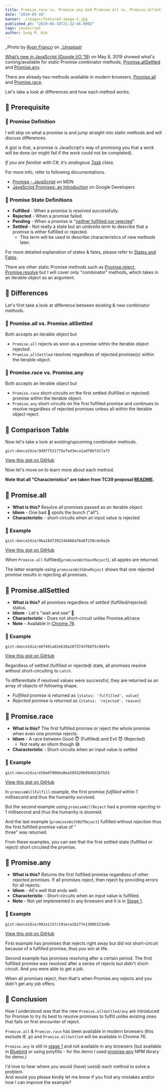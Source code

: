 ```yaml
---
title: Promise.race vs. Promise.any And Promise.all vs. Promise.allSettled
date: "2019-05-18"
banner: ./images/featured-image-1.jpg
published_at: "2019-05-18T21:32:46.000Z"
tags: javascript
author: Sung M. Kim
---
```


_Photo by _[_Ryan Franco_](https://unsplash.com/photos/C6YVD4keMJY?utm_source=unsplash&utm_medium=referral&utm_content=creditCopyText)_ on _[_Unsplash_](https://unsplash.com/search/photos/pinky-promise?utm_source=unsplash&utm_medium=referral&utm_content=creditCopyText)

[What’s new in JavaScript (Google I/O ’19)](https://www.youtube.com/watch?v=c0oy0vQKEZE) on May 8, 2019 showed what's coming/available for static Promise combinator methods, [Promise.allSettled](https://github.com/tc39/proposal-promise-allSettled) and [Promise.any](https://github.com/tc39/proposal-promise-any).

There are already two methods available in modern browsers, [Promise.all](https://developer.mozilla.org/en-US/docs/Web/JavaScript/Reference/Global_Objects/Promise/all) and [Promise.race](https://developer.mozilla.org/en-US/docs/Web/JavaScript/Reference/Global_Objects/Promise/race).

Let's take a look at differences and how each method works.

## 🚀 Prerequisite

### 🔆 Promise Definition

I will skip on what a promise is and jump straight into static methods and will discuss differences.

A gist is that, a promise is JavaScript's way of promising you that a work will be done (or might fail if the work could not be completed).

_If you are familiar with C#, it's analogous_ [_Task_](https://docs.microsoft.com/en-us/dotnet/api/system.threading.tasks.task) _class._

For more info, refer to following documentations.

- [Promise - JavaScript](https://developer.mozilla.org/en-US/docs/Web/JavaScript/Reference/Global_Objects/Promise) on MDN
- [JavaScript Promises: an Introduction](https://developers.google.com/web/fundamentals/primers/promises) on Google Developers

### 🔆 Promise State Definitions

- **Fulfilled** - When a promise is resolved successfully.
- **Rejected** - When a promise failed.
- **Pending** - When a promise is "[neither fulfilled nor rejected](https://github.com/domenic/promises-unwrapping/blob/master/docs/states-and-fates.md#states)".
- **Settled** - Not really a state but an _umbrella term_ to describe that a promise is either fulfilled or rejected.
  - This term will be used to describe characteristics of new methods later.

For more detailed explanation of states & fates, please refer to [States and Fates](https://github.com/domenic/promises-unwrapping/blob/master/docs/states-and-fates.md).

There are other static Promise methods such as [Promise.reject](https://developer.mozilla.org/en-US/docs/Web/JavaScript/Reference/Global_Objects/Promise/reject), [Promise.resolve](https://developer.mozilla.org/en-US/docs/Web/JavaScript/Reference/Global_Objects/Promise/resolve) but I will cover only "combinator" methods, which takes in an iterable object as an argument.

## 🚀 Differences

Let's first take a look at difference between existing & new combinator methods.

### 🔅 Promise.all vs. Promise.allSettled

Both accepts an iterable object but

- `Promise.all` rejects as soon as a promise within the iterable object rejected.
- `Promise.allSettled` resolves regardless of rejected promise(s) within the iterable object.

### 🔅 Promise.race vs. Promise.any

Both accepts an iterable object but

- `Promise.race` short-circuits on the first settled (fulfilled or rejected) promise within the iterable object.
- `Promise.any` short-circuits on the first fulfilled promise and continues to resolve regardless of rejected promises unless all within the iterable object reject.

## 🚀 Comparison Table

Now let's take a look at existing/upcoming combinator methods.

`gist:dance2die/9d9f7531775efed3eca1ad70bfd17a73`

<a href="https://gist.github.com/dance2die/9d9f7531775efed3eca1ad70bfd17a73">View this gist on GitHub</a>

Now let's move on to learn more about each method.

**Note that all "Characteristics" are taken from TC39 proposal [README](https://github.com/tc39/proposal-promise-any/blob/master/README.md).**

## 🚀 Promise.all

- **What is this?** Resolve all promises passed as an iterable object.
- **Idiom** - One bad 🍏 spoils the bunch ("all").
- **Characteristic** - short-circuits when an input value is rejected

### 🔆 Example

`gist:dance2die/9ba18d739224d408af8a8f239cde9a2b`

<a href="https://gist.github.com/dance2die/9ba18d739224d408af8a8f239cde9a2b">View this gist on GitHub</a>

When `Promise.all` fulfilled(`promisesWithoutReject`), all apples are returned.

The latter example using `promisesWithOneReject` shows that one rejected promise results in rejecting all promises.

## 🚀 Promise.allSettled

- **What is this?** all promises regardless of settled (fulfilled/rejected) status.
- **Idiom** - Let's "wait and see" 🤔.
- **Characteristic** - Does not short-circuit unlike Promise.all/race
- **Note** - Available in [Chrome 76](https://www.chromestatus.com/feature/5547381053456384).

### 🔆 Example

`gist:dance2die/e6f491a82eb10a28f3743f68f5c9d4fe`

<a href="https://gist.github.com/dance2die/e6f491a82eb10a28f3743f68f5c9d4fe">View this gist on GitHub</a>

Regardless of settled (fulfilled or rejected) state, all promises resolve without short-circuiting to `catch`.

To differentiate if resolved values were successful, they are returned as an array of objects of following shape.

- _Fulfilled_ promise is returned as `{status: 'fulfilled', value}`
- _Rejected_ promise is returned as `{status: 'rejected', reason}`

## 🚀 Promise.race

- **What is this?** The first fulfilled promise or reject the whole promise when even one promise rejects.
- **Idiom** - A race between Good 😇 (Fulfilled) and Evil 😈 (Rejected)
  - Not really an idiom though 😅
- **Characteristic** - Short-circuits when an input value is settled

### 🔆 Example

`gist:dance2die/e59a0f90b6a0ea585520b994652bfb55`

<a href="https://gist.github.com/dance2die/e59a0f90b6a0ea585520b994652bfb55">View this gist on GitHub</a>

In `promiseWillFulfill` example, the first promise _fulfilled_ within 1 millisecond and thus the humanity survived.

But the second example using `promiseWillReject` had a promise _rejecting_ in 1 millisecond and thus the humanity is doomed.

And the last example (`promisesWithOUTReject`) fulfilled without rejection thus the first fulfilled promise value of "  
three" was returned.

From these examples, you can see that the first settled state (fulfilled or reject) short circuited the promise.

## 🚀 Promise.any

- **What is this?** Returns the first fulfilled promise regardless of other rejected promises. If all promises reject, then reject by providing errors for all rejects.
- **Idiom** - All's well that ends well.
- **Characteristic** - Short-circuits when an input value is fulfilled.
- **Note** - Not yet implemented in any browsers and it is in [Stage 1](https://tc39.github.io/proposal-promise-any/).

### 🔆 Example

`gist:dance2die/992a1157c191eca2b277e1380b323e8b`

<a href="https://gist.github.com/dance2die/992a1157c191eca2b277e1380b323e8b">View this gist on GitHub</a>

First example has promises that rejects right away but did not short-circuit because of a fulfilled promise, thus you win at life.

Second example has promises resolving after a certain period. The first fulfilled promise was resolved after a series of rejects but didn't short-circuit. And you were able to get a job.

When all promises reject, then that's when Promise.any rejects and you didn't get any job offers.

## 👋 Conclusion

How I understood was that the new `Promise.allSettled/any` are introduced for Promise to try its best to resolve promises to fulfill unlike existing ones that fails on first encounter of reject.

`Promise.all` & `Promise.race` has been available in modern browsers (this exclude IE ;p) and `Promise.allSettled` will be available in Chrome 76.

`Promise.any` is still in [stage 1](https://tc39.github.io/proposal-promise-any/) and not available in any browsers (but available in [Bluebird](https://bluebirdjs.com/docs/api/promise.any.html) or using polyfills - for the demo I used [promise-any](https://www.npmjs.com/package/promise-any) NPM library for demo.)

I'd love to hear where you would (have) use(d) each method to solve a problem.  
And would you please kindly let me know if you find any mistakes and/or how I can improve the example?
